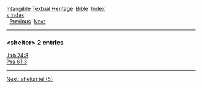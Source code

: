 [Intangible Textual Heritage](../../index)  [Bible](../index) 
[Index](index)   
[s Index](_s_)  
  [Previous](c10206)  [Next](c10208) 

------------------------------------------------------------------------

### &lt;shelter&gt; 2 entries

[Job 24:8](../kjv/job024.htm#008)  
[Psa 61:3](../kjv/psa061.htm#003)  

------------------------------------------------------------------------

[Next: shelumiel (5)](c10208)
